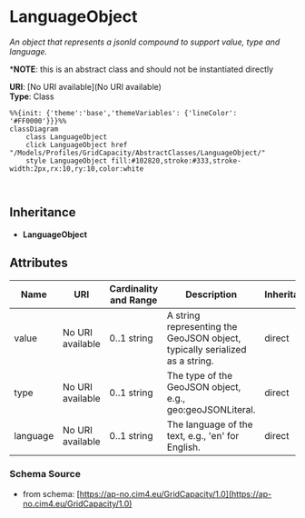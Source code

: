 # LanguageObject

_An object that represents a jsonld compound to support value, type and language._

*__NOTE__: this is an abstract class and should not be instantiated directly

**URI**: [No URI available](No URI available)<br />
**Type**: Class

```mermaid
%%{init: {'theme':'base','themeVariables': {'lineColor': '#FF0000'}}}%%
classDiagram
    class LanguageObject
    click LanguageObject href "/Models/Profiles/GridCapacity/AbstractClasses/LanguageObject/"
    style LanguageObject fill:#102820,stroke:#333,stroke-width:2px,rx:10,ry:10,color:white



```

## Inheritance
* **LanguageObject**

## Attributes
| Name | URI | Cardinality and Range | Description | Inheritance |
| ---  | --- | --- | --- | --- |
| value | No URI available | 0..1 string | A string representing the GeoJSON object, typically serialized as a string. | direct |
| type | No URI available | 0..1 string | The type of the GeoJSON object, e.g., geo:geoJSONLiteral. | direct |
| language | No URI available | 0..1 string | The language of the text, e.g., 'en' for English. | direct |

### Schema Source
* from schema: [https://ap-no.cim4.eu/GridCapacity/1.0](https://ap-no.cim4.eu/GridCapacity/1.0)
